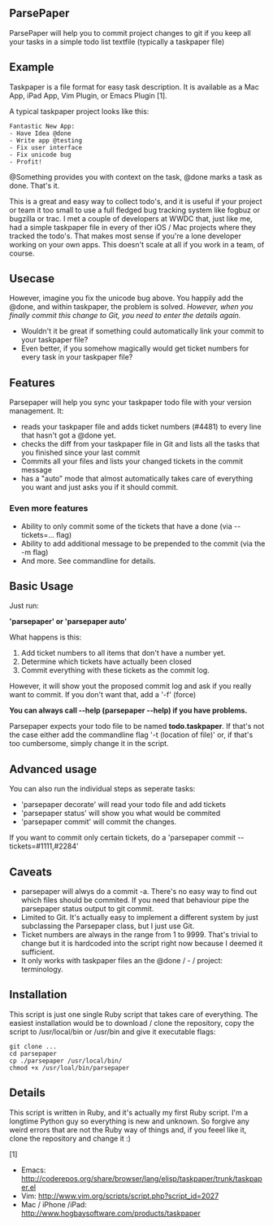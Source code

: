 ## ParsePaper

ParsePaper will help you to commit project changes to git if you keep all your
tasks in a simple todo list textfile (typically a taskpaper file)

## Example

Taskpaper is a file format for easy task description. It is available as a Mac
App, iPad App, Vim Plugin, or Emacs Plugin [1].

A typical taskpaper project looks like this:

    Fantastic New App:
    - Have Idea @done
    - Write app @testing
    - Fix user interface
    - Fix unicode bug
    - Profit!

@Something provides you with context on the task, @done marks a task as done.
That's it.

This is a great and easy way to collect todo's, and it is useful if your project or team it too small to use a full fledged bug tracking system like fogbuz or bugzilla or trac. I met a couple of developers at WWDC that, just like me, had a simple taskpaper file in every of ther iOS / Mac projects where they tracked the todo's. That makes most sense if you're a lone developer working on your own apps. This doesn't scale at all if you work in a team, of course.

## Usecase

However, imagine you fix the unicode bug above.  You happily add the @done, and within taskpaper, the problem is solved.  *However, when you finally commit this change to Git, you need to enter the details again.*

* Wouldn't it be great if something could automatically link your commit to your taskpaper file? 
* Even better, if you somehow magically would get ticket numbers for every task in your taskpaper file?

## Features

Parsepaper will help you sync your taskpaper todo file with your version
management. It:

* reads your taskpaper file and adds ticket numbers (#4481) to every line that
  hasn't got a @done yet.
* checks the diff from your taskpaper file in Git and lists all the tasks that
  you finished since your last commit
* Commits all your files and lists your changed tickets in the commit message
* has a "auto" mode that almost automatically takes care of everything you want
  and just asks you if it should commit.

### Even more features

* Ability to only commit some of the tickets that have a done (via
  --tickets=... flag)
* Ability to add additional message to be prepended to the commit (via the -m
  flag)
* And more. See commandline for details.

## Basic Usage

Just run: 

**'parsepaper' or 'parsepaper auto'**

What happens is this:

1. Add ticket numbers to all items that don't have a number  yet.
2. Determine which tickets have actually been closed
3. Commit everything with these tickets as the commit log.

However, it will show yout the proposed commit log and ask if you really want
to commit. If you don't want that, add a '-f' (force)

**You can always call --help (parsepaper --help) if you have problems.**

Parsepaper expects your todo file to be named **todo.taskpaper**. If that's not the
case either add the commandline flag '-t (location of file)' or, if that's too
cumbersome, simply change it in the script.

## Advanced usage

You can also run the individual steps as seperate tasks:

* 'parsepaper decorate' will read your todo file and add tickets
* 'parsepaper status' will show you what would be commited
* 'parsepaper commit' will commit the changes.

If you want to commit only certain tickets, do a 'parsepaper commit --tickets=#1111,#2284'

## Caveats

* parsepaper will alwys do a commit -a. There's no easy way to find out which files should be commited. If you need that behaviour pipe the parsepaper status output to git commit.
* Limited to Git. It's actually easy to implement a different system by just
  subclassing the Parsepaper class, but I just use Git.
* Ticket numbers are always in the range from 1 to 9999. That's trivial to
  change but it is hardcoded into the script right now because I deemed it
  sufficient.
* It only works with taskpaper files an the @done / - / project: terminology.
 
## Installation

This script is just one single Ruby script that takes care of everything. The
easiest installation would be to download / clone the repository, copy the
script to /usr/local/bin or /usr/bin and give it executable flags:

    git clone ...
    cd parsepaper
    cp ./parsepaper /usr/local/bin/
    chmod +x /usr/loal/bin/parsepaper

## Details

This script is written in Ruby, and it's actually my first Ruby script. I'm a
longtime Python guy so everything is new and unknown. So forgive any weird
errors that are not the Ruby  way of things and, if you feeel like it, clone
the repository and change it :)


[1]

* Emacs: <http://coderepos.org/share/browser/lang/elisp/taskpaper/trunk/taskpaper.el>
* Vim: <http://www.vim.org/scripts/script.php?script_id=2027>
* Mac / iPhone /iPad: <http://www.hogbaysoftware.com/products/taskpaper>
